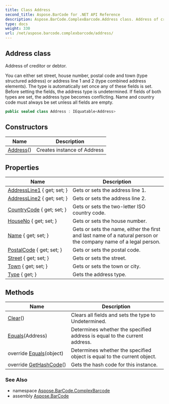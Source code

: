 ```yaml
---
title: Class Address
second_title: Aspose.BarCode for .NET API Reference
description: Aspose.BarCode.ComplexBarcode.Address class. Address of creditor or debtor
type: docs
weight: 330
url: /net/aspose.barcode.complexbarcode/address/
---
```

## Address class

Address of creditor or debtor.

You can either set street, house number, postal code and town (type structured address) or address line 1 and 2 (type combined address elements). The type is automatically set once any of these fields is set. Before setting the fields, the address type is undetermined. If fields of both types are set, the address type becomes conflicting. Name and country code must always be set unless all fields are empty.

```csharp
public sealed class Address : IEquatable<Address>
```

## Constructors

| Name | Description |
| --- | --- |
| [Address](address/)() | Creates instance of Address |

## Properties

| Name | Description |
| --- | --- |
| [AddressLine1](../../aspose.barcode.complexbarcode/address/addressline1/) { get; set; } | Gets or sets the address line 1. |
| [AddressLine2](../../aspose.barcode.complexbarcode/address/addressline2/) { get; set; } | Gets or sets the address line 2. |
| [CountryCode](../../aspose.barcode.complexbarcode/address/countrycode/) { get; set; } | Gets or sets the two-letter ISO country code. |
| [HouseNo](../../aspose.barcode.complexbarcode/address/houseno/) { get; set; } | Gets or sets the house number. |
| [Name](../../aspose.barcode.complexbarcode/address/name/) { get; set; } | Gets or sets the name, either the first and last name of a natural person or the company name of a legal person. |
| [PostalCode](../../aspose.barcode.complexbarcode/address/postalcode/) { get; set; } | Gets or sets the postal code. |
| [Street](../../aspose.barcode.complexbarcode/address/street/) { get; set; } | Gets or sets the street. |
| [Town](../../aspose.barcode.complexbarcode/address/town/) { get; set; } | Gets or sets the town or city. |
| [Type](../../aspose.barcode.complexbarcode/address/type/) { get; } | Gets the address type. |

## Methods

| Name | Description |
| --- | --- |
| [Clear](../../aspose.barcode.complexbarcode/address/clear/)() | Clears all fields and sets the type to Undetermined. |
| [Equals](../../aspose.barcode.complexbarcode/address/equals/#equals)(Address) | Determines whether the specified address is equal to the current address. |
| override [Equals](../../aspose.barcode.complexbarcode/address/equals/#equals_1)(object) | Determines whether the specified object is equal to the current object. |
| override [GetHashCode](../../aspose.barcode.complexbarcode/address/gethashcode/)() | Gets the hash code for this instance. |

### See Also

* namespace [Aspose.BarCode.ComplexBarcode](../../aspose.barcode.complexbarcode/)
* assembly [Aspose.BarCode](../../)


